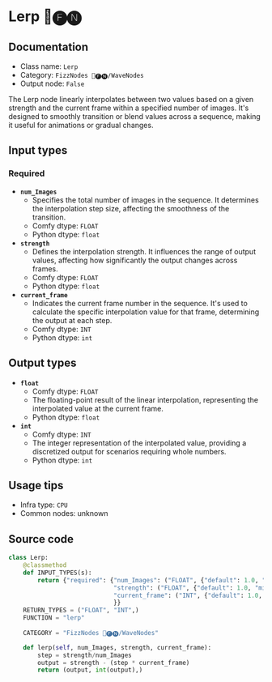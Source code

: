 # Lerp 📅🅕🅝
## Documentation
- Class name: `Lerp`
- Category: `FizzNodes 📅🅕🅝/WaveNodes`
- Output node: `False`

The Lerp node linearly interpolates between two values based on a given strength and the current frame within a specified number of images. It's designed to smoothly transition or blend values across a sequence, making it useful for animations or gradual changes.
## Input types
### Required
- **`num_Images`**
    - Specifies the total number of images in the sequence. It determines the interpolation step size, affecting the smoothness of the transition.
    - Comfy dtype: `FLOAT`
    - Python dtype: `float`
- **`strength`**
    - Defines the interpolation strength. It influences the range of output values, affecting how significantly the output changes across frames.
    - Comfy dtype: `FLOAT`
    - Python dtype: `float`
- **`current_frame`**
    - Indicates the current frame number in the sequence. It's used to calculate the specific interpolation value for that frame, determining the output at each step.
    - Comfy dtype: `INT`
    - Python dtype: `int`
## Output types
- **`float`**
    - Comfy dtype: `FLOAT`
    - The floating-point result of the linear interpolation, representing the interpolated value at the current frame.
    - Python dtype: `float`
- **`int`**
    - Comfy dtype: `INT`
    - The integer representation of the interpolated value, providing a discretized output for scenarios requiring whole numbers.
    - Python dtype: `int`
## Usage tips
- Infra type: `CPU`
- Common nodes: unknown


## Source code
```python
class Lerp:
    @classmethod
    def INPUT_TYPES(s):
        return {"required": {"num_Images": ("FLOAT", {"default": 1.0, "min": 0.0, "max": 9999.0, "step": 1.0}),
                             "strength": ("FLOAT", {"default": 1.0, "min": 0.0, "max": 10.0, "step": 0.01}),
                             "current_frame": ("INT", {"default": 1.0, "min": 0.0, "max": 9999, "step": 1.0}),
                             }}
    RETURN_TYPES = ("FLOAT", "INT",)
    FUNCTION = "lerp"
    
    CATEGORY = "FizzNodes 📅🅕🅝/WaveNodes"

    def lerp(self, num_Images, strength, current_frame):
        step = strength/num_Images
        output = strength - (step * current_frame)
        return (output, int(output),)

```
